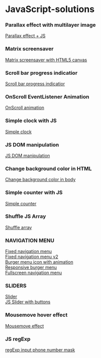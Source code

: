 # JavaScript-solutions

### Parallax effect with multilayer image
[Parallax effect + JS](https://zion86.github.io/JavaScript-solutions/Parallax-effect-with-multilayer-image/index.html)

### Matrix screensaver
[Matrix screensaver with HTML5 canvas](https://zion86.github.io/JavaScript-solutions/Matrix-screensaver/index.html)

### Scroll bar progress indicatior
[Scroll bar progress indicatior](https://zion86.github.io/JavaScript-solutions/Scroll-bar-progress-indicator/)

### OnScroll EventListener Animation
[OnScroll animation](https://zion86.github.io/JavaScript-solutions/OnScroll-animation/index.html)

### Simple clock with JS
[Simple clock](https://zion86.github.io/JavaScript-solutions/Simple-clock-with-JS/)

### JS DOM manipulation
[JS DOM manipulation](https://zion86.github.io/JavaScript-solutions/JavaScript-DOM-manipulation/)

### Change background color in HTML
[Change background color in body](https://zion86.github.io/JavaScript-solutions/Change-background-color-body/#)

### Simple counter with JS
[Simple counter](https://zion86.github.io/JavaScript-solutions/Counter/)

### Shuffle JS Array
[Shuffle array](https://zion86.github.io/JavaScript-solutions/Shuffle%20Array%20with%20setTimeout/index.html)

### NAVIGATION MENU
[Fixed navigation menu](https://zion86.github.io/JavaScript-solutions/Menu-navigation/mobile-full-screen-menu/) \
[Fixed navigation menu v2](https://zion86.github.io/JavaScript-solutions/Menu-navigation/Fixed-navigation-menu/index.html) \
[Burger menu icon with animation](https://zion86.github.io/JavaScript-solutions/Menu-navigation/Burger-menu/index.html) \
[Responsive burger menu](https://zion86.github.io/JavaScript-solutions/Menu-navigation/Responsive-burger-menu/index.html) \
[Fullscreen navigation menu](https://zion86.github.io/JavaScript-solutions/Menu-navigation/fullscreen-navigation-menu/index.html)

### SLIDERS
[Slider](https://zion86.github.io/JavaScript-solutions/Sliders/JS-slideshow-carusel/index.html) \
[JS Slider with buttons](https://zion86.github.io/JavaScript-solutions/Sliders/Slider-with-buttons/index.html)

### Mousemove hover effect
[Mousemove effect](https://zion86.github.io/JavaScript-solutions/mousemove-effect/index.html)

### JS regExp
[regExp input phone number mask](https://zion86.github.io/JavaScript-solutions/regExp/phone-number-mask/index.html)
